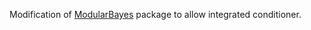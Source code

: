 Modification of [ModularBayes](https://github.com/chriscarmona/modularbayes.git) package to allow integrated conditioner.

